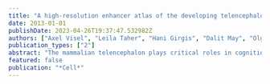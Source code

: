 ```yaml
---
title: "A high-resolution enhancer atlas of the developing telencephalon"
date: 2013-01-01
publishDate: 2023-04-26T19:37:47.532982Z
authors: ["Axel Visel", "Leila Taher", "Hani Girgis", "Dalit May", "Olga Golonzhka", "Renee V Hoch", "Gabriel L McKinsey", "Kartik Pattabiraman", "Shanni N Silberberg", "Matthew J Blow", "David V Hansen", "Alex S Nord", "Jennifer A Akiyama", "Amy Holt", "Roya Hosseini", "Sengthavy Phouanenavong", "Ingrid Plajzer-Frick", "Malak Shoukry", "Veena Afzal", "Tommy Kaplan", "Arnold R Kriegstein", "Edward M Rubin", "Ivan Ovcharenko", "Len A Pennacchio", "John L R Rubenstein"]
publication_types: ["2"]
abstract: "The mammalian telencephalon plays critical roles in cognition, motor function, and emotion. Though many of the genes required for its development have been identified, the distant-acting regulatory sequences orchestrating their in vivo expression are mostly unknown. Here, we describe a digital atlas of in vivo enhancers active in subregions of the developing telencephalon. We identified more than 4,600 candidate embryonic forebrain enhancers and studied the in vivo activity of 329 of these sequences in transgenic mouse embryos. We generated serial sets of histological brain sections for 145 reproducible forebrain enhancers, resulting in a publicly accessible web-based data collection comprising more than 32,000 sections. We also used epigenomic analysis of human and mouse cortex tissue to directly compare the genome-wide enhancer architecture in these species. These data provide a primary resource for investigating gene regulatory mechanisms of telencephalon development and enable studies of the role of distant-acting enhancers in neurodevelopmental disorders."
featured: false
publication: "*Cell*"
---
```


